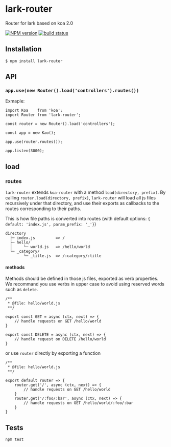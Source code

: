 lark-router
=============

Router for lark based on koa 2.0

[![NPM version][npm-image]][npm-url]
[![build status][travis-image]][travis-url]
  
  
## Installation

```
$ npm install lark-router
```

## API
### `app.use(new Router().load('controllers').routes())`

Exmaple:

```
import Koa    from 'koa';
import Router from 'lark-router';

const router = new Router().load('controllers');

const app = new Kao();

app.use(router.routes());

app.listen(3000);
```

## load

### routes

`lark-router` extends `koa-router` with a method `load(directory, prefix)`. By calling `router.load(directory, prefix)`, `lark-router` will load all js files recursively under that directory, and use their exports as callbacks to the routes corresponding to their paths.

This is how file paths is converted into routes (with default options: `{ default: 'index.js', param_prefix: '_'}`)

```
directory
  ├─ index.js         => /
  ├─ hello/
  │     └─ world.js   => /hello/world
  └─ _category/
        └─ _title.js  => /:category/:title
```

#### methods

Methods should be defined in those js files, exported as verb properties. We recommand you use verbs in upper case to avoid using reserved words such as `delete`.

```
/**
 * @file: hello/world.js
 **/
 
export const GET = async (ctx, next) => {
    // handle requests on GET /hello/world
}

export const DELETE = async (ctx, next) => {
    // handle request on DELETE /hello/world
}

```

or use `router` directly by exporting a function

```
/**
 * @file: hello/world.js
 **/

export default router => {
    router.get('/', async (ctx, next) => {
        // handle requests on GET /hello/world
    }
    router.get('/:foo/:bar', async (ctx, next) => {
        // handle requests on GET /hello/world/:foo/:bar
    }
}

```

## Tests
  
```
npm test
```
  
  
[npm-image]: https://img.shields.io/npm/v/lark-router.svg?style=flat-square
[npm-url]: https://npmjs.org/package/lark-router
[travis-image]: https://img.shields.io/travis/larkjs/lark-router/master.svg?style=flat-square
[travis-url]: https://travis-ci.org/larkjs/lark-router
